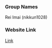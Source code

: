 ### Group Names
Rei Imai (nikkun1028)

### Website Link
[Link](https://nikkun1028.github.io/Assignment4/)
